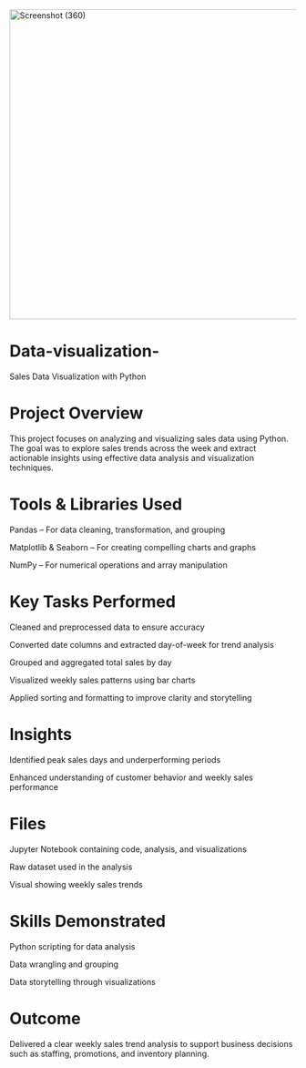 <img width="1339" height="544" alt="Screenshot (360)" src="https://github.com/user-attachments/assets/0a8be0e0-6f36-4e6f-a0bb-91af238176d2" />

# Data-visualization-
Sales Data Visualization with Python

# Project Overview
This project focuses on analyzing and visualizing sales data using Python. The goal was to explore sales trends across the week and extract actionable insights using effective data analysis and visualization techniques.

# Tools & Libraries Used
Pandas – For data cleaning, transformation, and grouping

Matplotlib & Seaborn – For creating compelling charts and graphs

NumPy – For numerical operations and array manipulation

# Key Tasks Performed
Cleaned and preprocessed data to ensure accuracy

Converted date columns and extracted day-of-week for trend analysis

Grouped and aggregated total sales by day

Visualized weekly sales patterns using bar charts

Applied sorting and formatting to improve clarity and storytelling

# Insights
Identified peak sales days and underperforming periods

Enhanced understanding of customer behavior and weekly sales performance

# Files
Jupyter Notebook containing code, analysis, and visualizations

Raw dataset used in the analysis

Visual showing weekly sales trends

# Skills Demonstrated
Python scripting for data analysis

Data wrangling and grouping

Data storytelling through visualizations

# Outcome
Delivered a clear weekly sales trend analysis to support business decisions such as staffing, promotions, and inventory planning.


